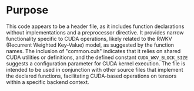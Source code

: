# Purpose
This code appears to be a header file, as it includes function declarations without implementations and a preprocessor directive. It provides narrow functionality specific to CUDA operations, likely related to the RWKV (Recurrent Weighted Key-Value) model, as suggested by the function names. The inclusion of "common.cuh" indicates that it relies on shared CUDA utilities or definitions, and the defined constant `CUDA_WKV_BLOCK_SIZE` suggests a configuration parameter for CUDA kernel execution. The file is intended to be used in conjunction with other source files that implement the declared functions, facilitating CUDA-based operations on tensors within a specific backend context.
